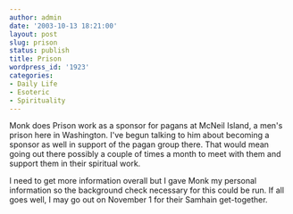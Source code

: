 ```yaml
---
author: admin
date: '2003-10-13 18:21:00'
layout: post
slug: prison
status: publish
title: Prison
wordpress_id: '1923'
categories:
- Daily Life
- Esoteric
- Spirituality
---
```

Monk does Prison work as a sponsor for pagans at McNeil Island, a men's prison here in Washington. I've begun talking to him about becoming a sponsor as well in support of the pagan group there. That would mean going out there possibly a couple of times a month to meet with them and support them in their spiritual work.

I need to get more information overall but I gave Monk my personal information so the background check necessary for this could be run. If all goes well, I may go out on November 1 for their Samhain get-together.
